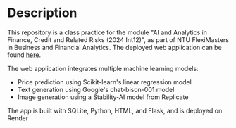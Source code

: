 # Description
This repository is a class practice for the module "AI and Analytics in Finance, Credit and Related Risks (2024 Int12)", as part of NTU FlexiMasters in Business and Financial Analytics. The deployed web application can be found [here](https://two0240511-financial-web-app-nvgs.onrender.com).

The web application integrates multiple machine learning models:

* Price prediction using Scikit-learn's linear regression model
* Text generation using Google's chat-bison-001 model
* Image generation using a Stability-AI model from Replicate

The app is built with SQLite, Python, HTML, and Flask, and is deployed on Render
